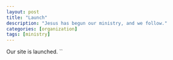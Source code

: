 ```yaml
---
layout: post
title: "Launch"
description: "Jesus has begun our ministry, and we follow."
categories: [organization]
tags: [ministry]
---
```

Our site is launched.
``
